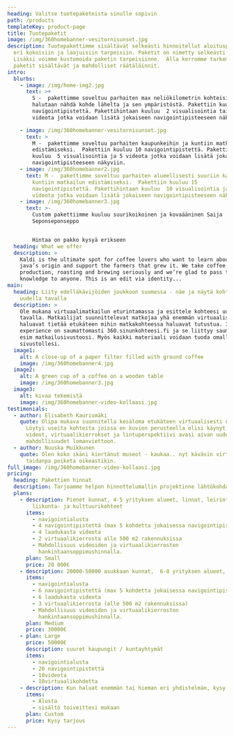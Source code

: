 ```yaml
---
heading: Valitse tuotepaketeista sinulle sopivin
path: /products
templateKey: product-page
title: Tuotepaketit
image: /img/360homebanner-vesitornisunset.jpg
description: Tuotepakettimme sisältävät selkeästi hinnoitellut aloituspaketit
  eri kokoisiin ja laajuisiin tarpeisiin. Paketit on nimetty selkeästi S, M, L.
  Lisäksi voimme kustomoida paketin tarpeisiinne.  Alla kerromme tarkemminmitä
  paketit sisältävät ja mahdolliset räätälöinnit.
intro:
  blurbs:
    - image: /img/home-img2.jpg
      text: >+
        S -  pakettimme soveltuu parhaiten max neliökilometrin kohteisiin joissa
        halutaan nähdä kohde lähelta ja sen ympäristöstä. Pakettiin kuuluu 4
        navigointipistettä. Pakettihintaan kuuluu  2 visualisointia tai 2
        videota jotka voidaan lisätä jokaiseen navigointipisteeseen näkyviin.

    - image: /img/360homebanner-vesitornisunset.jpg
      text: >
        M -  pakettimme soveltuu parhaiten kaupunkeihin ja kuntiin matkailun
        edistämiseksi.  Pakettiin kuuluu 10 navigointipistettä. Pakettihintaan
        kuuluu  5 visualisointia ja 5 videota jotka voidaan lisätä jokaiseen
        navigointipisteeseen näkyviin.
    - image: /img/360homebanner2.jpg
      text: M -  pakettimme soveltuu parhaiten alueellisesti suuriin kaupunkeihin ja
        kuntiin matkailun edistämiseksi.  Pakettiin kuuluu 15
        navigointipistettä. Pakettihintaan kuuluu  10 visualisointia ja 10
        videota jotka voidaan lisätä jokaiseen navigointipisteeseen näkyviin.
    - image: /img/360homebanner3.jpg
      text: >-
        Custom pakettiimme kuuluu suurikoikoinen ja kovaääninen Saija
        Seponseponseppo


        Hintaa on pakko kysyä erikseen
  heading: What we offer
  description: >
    Kaldi is the ultimate spot for coffee lovers who want to learn about their
    java’s origin and support the farmers that grew it. We take coffee
    production, roasting and brewing seriously and we’re glad to pass that
    knowledge to anyone. This is an edit via identity...
main:
  heading: Liity edelläkävijöiden joukkoon suomessa - näe ja näytä kohteesi
    uudella tavalla
  description: >
    Ole mukana virtuaalimatkailun eturintamassa ja esittele kohteesi uudella
    tavalla. Matkailijat suunnittelevat matkojaa yhä enemmän virtuaalisesti ja
    haluavat tietää etukäteen mihin matkakohteessa haluavat tutustua. 360
    experience on saumattomasti 360.sinunkohteesi.fi ja se liittyy saumattomasti
    esim matkailusivustoosi. Myös kaikki materiaali voidaan tuoda omalle web
    sivustollesi.
  image1:
    alt: A close-up of a paper filter filled with ground coffee
    image: /img/360homebanner4.jpg
  image2:
    alt: A green cup of a coffee on a wooden table
    image: /img/360homebanner3.jpg
  image3:
    alt: kivaa tekemistä
    image: /img/360homebanner-video-kollaasi.jpg
testimonials:
  - author: Elisabeth Kaurismäki
    quote: Olipa mukava suunnitella kesäloma etukäteen virtuaalisesti netissä.
      Löytyi useita kohteita joissa en kuvien perusteella olisi käynyt mutta
      videot, virtuaalikierrokset ja lintuperspektiivi avasi aivan uudenlaiset
      mahdollisuudet lomanviettoon.
  - author: Nuuska Muikkunen
    quote: Olen koko ikäni kiertänut museot - kaukaa.. nyt käväsin virtuaalisesti ja
      taidanpa poiketa oikeastikin.
full_image: /img/360homebanner-video-kollaasi.jpg
pricing:
  heading: Pakettien hinnat
  description: Tarjoamme helpon hinnottelumallin projektinne lähtökohdaksi.
  plans:
    - description: Pienet kunnat, 4-5 yrityksen alueet, linnat, leirintäalueet,
        liikunta- ja kulttuurikohteet
      items:
        - navigointialusta
        - 4 navigointipistettä (max 5 kohdetta jokaisessa navigointipisteessä)
        - 4 laadukasta videota
        - 2 virtuaalikierrosta alle 500 m2 rakennuksissa
        - Mahdollisuus videoiden ja virtuaalikierrosten
          hankintaansoppimushinnalla.
      plan: Small
      price: 20 000€
    - description: 20000-50000 asukkaan kunnat,  6-8 yrityksen alueet, huvipuistot, linnat
      items:
        - navigointialusta
        - 6 navigointipistettä (max 5 kohdetta jokaisessa navigointipisteessä)
        - 6 laadukasta videota
        - 3 virtuaalikierrosta (alle 500 m2 rakennuksissa)
        - Mahdollisuus videoiden ja virtuaalikierrosten
          hankintaansoppimushinnalla.
      plan: Medium
      price: 30000€
    - plan: Large
      price: 50000€
      description: suuret kaupungit / kuntayhtymät
      items:
        - navigointialusta
        - 20 navigointipistettä
        - 10videota
        - 10virtuaalikohdetta
    - description: Kun haluat enemmän tai hieman eri yhdistelmän, kysy räätälöity hintamme
      items:
        - Alusta
        - sisältö toiveittesi mukaan
      plan: Custom
      price: Kysy tarjous
---
```

